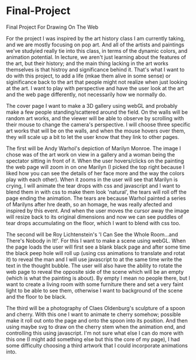 # Final-Project
Final Project For Drawing On The Web

For the project I was inspired by the art history class I am currently taking, and we are mostly focusing on pop art. And all of the artists and paintings we've studyied really tie into this class, in terms of the dynamic colors, and animation potential. In lecture, we aren't just learning about the features of the art, but their history; and the main thing lacking in the art works themselves is that histroy and significance behind it. That's what I want to do with this project, to add a life (mkae them alive in some sense) or siginificance back to the art that people might not realize when just looking at the art. I want to play with perspective and have the user look at the art and the web page differently, not necessarily how we normally do. 

The cover page I want to make a 3D gallery using webGL and probably make a few people standing/scattered around the field. On the walls will be random art works, and the viewer will be able to observe by scrolling with their mouse to change the camera's perspective. I will choose three specific  art works that will be on the walls, and when the mouse hovers over them, they will scale up a bit to let the user know that they link to other pages. 

The first will be Andy Warhol's depiction of Marilyn Monroe. The image I chose was of the art work on view in a gallery and a woman being the spectator sitting in front of it. When the user hovers/clicks on the painting the web page will zoom in on one Marilyn (I picked the top right because I liked how you can see the details of her face more and the way the colors play with each other). When it zooms in the user will see that Marilyn is crying, I will animate the tear drops with css and javascript and I want to blend them in with css to make them look 'natural', the tears will roll off the page ending the animation. The tears are because Warhol painted a series of Marilyns after hre death, so an homage, he was really afected and inspired by this event. And when the user moves the cursor away the image will resize back to its original dimensions and now we can see puddles of tear drops accumulating on the floor, which I want to blend with css too.

The second will be Roy Lichtenstein's 'I Can See the Whole Room...and There's Nobody in It!'. For this I want to make a scene using webGL. When the page loads the user will first see a blank black page and after some time the black peep hole will roll up (using css animations to translate and rotat it) to reveal the man and I will use javascript to at the same time write the text in the thought bubble. The user will also have the ability to rotate the web page to reveal the opposite side of the scene which will be an empty (which is what the painting is about). By empty I mean no people there, but I want to create a living room with some furniture there and set a very faint light to be able to see them, otherwise I want to background of the scene and the floor to be black.

The third will be a photography of Claes Oldenburg's sculpture of a spoon and cherry. With this one I want to animate te cherry somehow; possible make it roll out onto the page and onto the spoon into its position. And then using maybe svg to draw on the cherry stem when the animation end, and controlling this using javascript. I'm not sure what else I can do more with this one (I might add something else but this the core of my page), I had some difficulty choosing a third artwork that I could incorporate animations into. 
